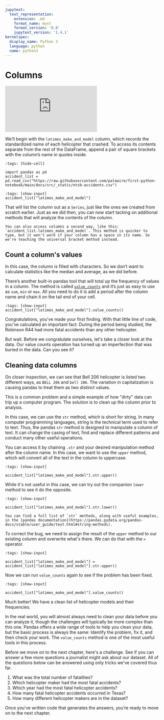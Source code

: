 ```yaml
---
jupytext:
  text_representation:
    extension: .md
    format_name: myst
    format_version: '0.8'
    jupytext_version: '1.4.1'
kernelspec:
  display_name: Python 3
  language: python
  name: python3
---
```


# Columns

<div class="responsive-iframe-container">
    <iframe class="responsive-iframe" src="https://www.youtube.com/embed/o_uJTbpMzJk?si=WFJS4fU5a9dl4j0w" title="YouTube video player" frameborder="0" allow="accelerometer; autoplay; clipboard-write; encrypted-media; gyroscope; picture-in-picture; web-share" referrerpolicy="strict-origin-when-cross-origin" allowfullscreen></iframe>
</div>

We’ll begin with the `latimes_make_and_model` column, which records the standardized name of each helicopter that crashed. To access its contents separate from the rest of the DataFrame, append a pair of square brackets with the column’s name in quotes inside. 

```{code-cell}
:tags: [hide-cell]

import pandas as pd
accident_list = pd.read_csv("https://raw.githubusercontent.com/palewire/first-python-notebook/main/docs/src/_static/ntsb-accidents.csv")
```

```{code-cell}
:tags: [show-input]
accident_list["latimes_make_and_model"]
```

That will list the column out as a `Series`, just like the ones we created from scratch earlier. Just as we did then, you can now start tacking on additional methods that will analyze the contents of the column.

````{note}
You can also access columns a second way, like this: `accident_list.latimes_make_and_model`. This method is quicker to type, but it won't work if your column has a space in its name. So we're teaching the universal bracket method instead.
````

## Count a column's values

In this case, the column is filled with characters. So we don’t want to calculate statistics like the median and average, as we did before.

There’s another built-in pandas tool that will total up the frequency of values in a column. The method is called [`value_counts`](https://pandas.pydata.org/pandas-docs/stable/reference/api/pandas.DataFrame.value_counts.html) and it’s just as easy to use as `sum`, `min` or `max`. All you need to do it is add a period after the column name and chain it on the tail end of your cell.

```{code-cell}
:tags: [show-input]
accident_list["latimes_make_and_model"].value_counts()
```

Congratulations, you've made your first finding. With that little line of code, you've calculated an important fact: During the period being studied, the Robinson R44 had more fatal accidents than any other helicopter.

But wait. Before we congratulate ourselves, let's take a closer look at the data. Our value counts operation has turned up an imperfection that was buried in the data. Can you see it?

## Cleaning data columns

On closer inspection, we can see that Bell 206 helicopter is listed two different ways, as `BELL 206` and `bell 206`. The variation in capitalization is causing pandas to treat them as two distinct values.

This is a common problem and a simple example of how "dirty" data can trip up a computer program. The solution is to clean up the column prior to analysis.

In this case, we can use the `str` method, which is short for string. In many computer programming languages, string is the technical term used to refer to text. Thus, the pandas `str` method is designed to manipulate a column of text. It can change the casing of text, find and replace different patterns and conduct many other useful operations.

You can access it by chaining `.str` and your desired manipulation method after the column name. In this case, we want to use the `upper` method, which will convert all of the text in the column to uppercase.

```{code-cell}
:tags: [show-input]

accident_list["latimes_make_and_model"].str.upper()
```

While it's not useful in this case, we can try out the companion `lower` method to see it do the opposite.

```{code-cell}
:tags: [show-input]

accident_list["latimes_make_and_model"].str.lower()
```

```{note}
You can find a full list of `str` methods, along with useful examples, in the [pandas documentation](https://pandas.pydata.org/pandas-docs/stable/user_guide/text.html#string-methods).
```

To correct the bug, we need to assign the result of the `upper` method to our existing column and overwrite what's there. We can do that with the `=` operator.

```{code-cell}
:tags: [show-input]

accident_list["latimes_make_and_model"] = accident_list["latimes_make_and_model"].str.upper()
```

Now we can run `value_counts` again to see if the problem has been fixed.

```{code-cell}
:tags: [show-input]

accident_list["latimes_make_and_model"].value_counts()
```

Much better! We have a clean list of helicopter models and their frequencies.

In the real world, you will almost always need to clean your data before you can analyze it, though the challenges will typically be more complex than this one. Pandas offers a wide range of tools to help you clean your data, but the basic process is always the same: Identify the problem, fix it, and then check your work. The `value_counts` method is one of the most useful tools in this process.

Before we move on to the next chapter, here's a challenge. See if you can answer a few more questions a journalist might ask about our dataset. All of the questions below can be answered using only tricks we've covered thus far.

1. What was the total number of fatalities?
2. Which helicopter maker had the most fatal accidents?
3. Which year had the most fatal helicopter accidents?
4. How many fatal helicopter accidents occurred in Texas?
5. How many different helicopter makers are in the dataset?

Once you’ve written code that generates the answers, you’re ready to move on to the next chapter.